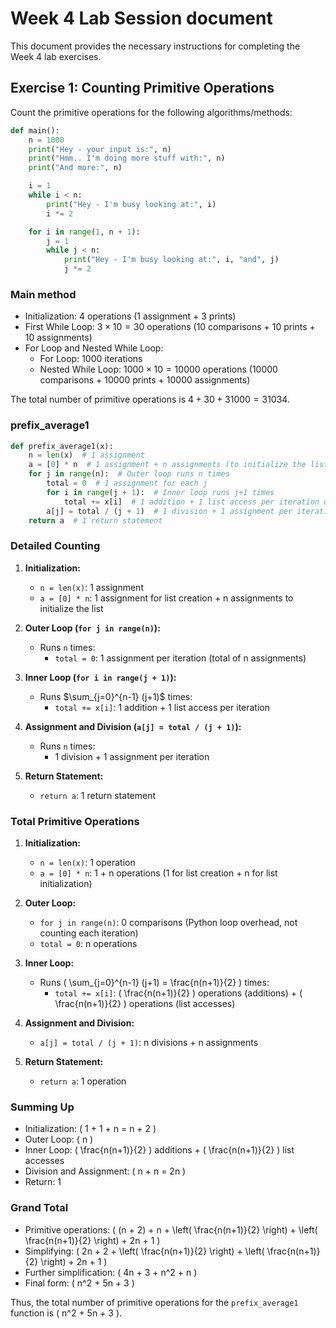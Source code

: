 # Week 4 Lab Session document

This document provides the necessary instructions for completing the
Week 4 lab exercises.

## Exercise 1: Counting Primitive Operations

Count the primitive operations for the following algorithms/methods:

```python
def main():
    n = 1000
    print("Hey - your input is:", n)
    print("Hmm.. I'm doing more stuff with:", n)
    print("And more:", n)

    i = 1
    while i < n:
        print("Hey - I'm busy looking at:", i)
        i *= 2

    for i in range(1, n + 1):
        j = 1
        while j < n:
            print("Hey - I'm busy looking at:", i, "and", j)
            j *= 2
```

### Main method

- Initialization: 4 operations (1 assignment + 3 prints)
- First While Loop: $3 \times 10 = 30$ operations (10 comparisons + 10 prints + 10 assignments)
- For Loop and Nested While Loop:
  - For Loop: $1000$ iterations
  - Nested While Loop: $1000 \times 10 = 10000$ operations (10000 comparisons + 10000 prints + 10000 assignments)

The total number of primitive operations is $4 + 30 + 31000 = 31034$.

### prefix_average1

```python
def prefix_average1(x):
    n = len(x)  # 1 assignment
    a = [0] * n  # 1 assignment + n assignments (to initialize the list)
    for j in range(n):  # Outer loop runs n times
        total = 0  # 1 assignment for each j
        for i in range(j + 1):  # Inner loop runs j+1 times
            total += x[i]  # 1 addition + 1 list access per iteration of inner loop
        a[j] = total / (j + 1)  # 1 division + 1 assignment per iteration of outer loop
    return a  # 1 return statement
```

### Detailed Counting

1. **Initialization:**
   - `n = len(x)`: 1 assignment
   - `a = [0] * n`: 1 assignment for list creation + n assignments to initialize the list

2. **Outer Loop (`for j in range(n)`):**
   - Runs `n` times:
     - `total = 0`: 1 assignment per iteration (total of n assignments)

3. **Inner Loop (`for i in range(j + 1)`):**
   - Runs $\sum_{j=0}^{n-1} (j+1)$ times:
     - `total += x[i]`: 1 addition + 1 list access per iteration

4. **Assignment and Division (`a[j] = total / (j + 1)`):**
   - Runs `n` times:
     - 1 division + 1 assignment per iteration

5. **Return Statement:**
   - `return a`: 1 return statement

### Total Primitive Operations

1. **Initialization:**
   - `n = len(x)`: 1 operation
   - `a = [0] * n`: 1 + n operations (1 for list creation + n for list initialization)

2. **Outer Loop:**
   - `for j in range(n)`: 0 comparisons (Python loop overhead, not counting each iteration)
   - `total = 0`: n operations

3. **Inner Loop:**
   - Runs \( \sum_{j=0}^{n-1} (j+1) = \frac{n(n+1)}{2} \) times:
     - `total += x[i]`: \( \frac{n(n+1)}{2} \) operations (additions) + \( \frac{n(n+1)}{2} \) operations (list accesses)

4. **Assignment and Division:**
   - `a[j] = total / (j + 1)`: n divisions + n assignments

5. **Return Statement:**
   - `return a`: 1 operation

### Summing Up

- Initialization: \( 1 + 1 + n = n + 2 \)
- Outer Loop: \( n \)
- Inner Loop: \( \frac{n(n+1)}{2} \) additions + \( \frac{n(n+1)}{2} \) list accesses
- Division and Assignment: \( n + n = 2n \)
- Return: 1

### Grand Total

- Primitive operations: \( (n + 2) + n + \left( \frac{n(n+1)}{2} \right) + \left( \frac{n(n+1)}{2} \right) + 2n + 1 \)
- Simplifying: \( 2n + 2 + \left( \frac{n(n+1)}{2} \right) + \left( \frac{n(n+1)}{2} \right) + 2n + 1 \)
- Further simplification: \( 4n + 3 + n^2 + n \)
- Final form: \( n^2 + 5n + 3 \)

Thus, the total number of primitive operations for the `prefix_average1` function is \( n^2 + 5n + 3 \).
